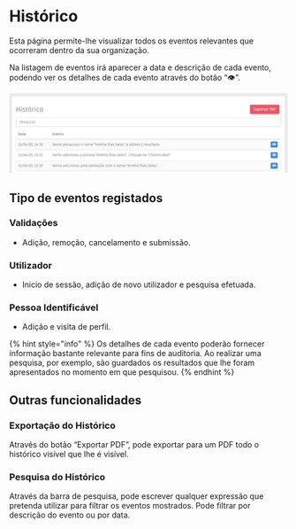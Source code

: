 # Histórico

Esta página permite-lhe visualizar todos os eventos relevantes que ocorreram dentro da sua organização.

Na listagem de eventos irá aparecer a data e descrição de cada evento, podendo ver os detalhes de cada evento através do botão “👁”.

![P&#xE1;gina de hist&#xF3;rico](../.gitbook/assets/image%20%287%29.png)

## Tipo de eventos registados

### Validações

* Adição, remoção, cancelamento e submissão.

### Utilizador

* Inicio de sessão, adição de novo utilizador e pesquisa efetuada.

### Pessoa Identificável

* Adição e visita de perfil.

{% hint style="info" %}
Os detalhes de cada evento poderão fornecer informação bastante relevante para fins de auditoria. Ao realizar uma pesquisa, por exemplo, são guardados os resultados que lhe foram apresentados no momento em que pesquisou.
{% endhint %}

## Outras funcionalidades

### Exportação do Histórico 

Através do botão “Exportar PDF”, pode exportar para um PDF todo o histórico visível que lhe é visível.

### Pesquisa do Histórico 

Através da barra de pesquisa, pode escrever qualquer expressão que pretenda utilizar para filtrar os eventos mostrados. Pode filtrar por descrição do evento ou por data.

